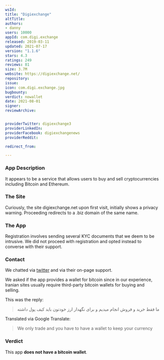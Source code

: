 ```yaml
---
wsId: 
title: "Digiexchange"
altTitle: 
authors:
- danny
users: 10000
appId: com.digi.exchange
released: 2019-03-11
updated: 2021-07-17
version: "1.1.6"
stars: 4.3
ratings: 249
reviews: 81
size: 3.7M
website: https://digiexchange.net/
repository: 
issue: 
icon: com.digi.exchange.jpg
bugbounty: 
verdict: nowallet
date: 2021-08-01
signer: 
reviewArchive:


providerTwitter: digiexchange3
providerLinkedIn: 
providerFacebook: digiexchangenews
providerReddit: 

redirect_from:

---
```

### App Description

It appears to be a service that allows users to buy and sell cryptocurrencies including Bitcoin and Ethereum.

### The Site

Curiously, the site digiexchange.net upon first visit, initially shows a privacy warning. Proceeding redirects to a .biz domain of the same name.

### The App

Registration involves sending several KYC documents that we deem to be intrusive. We did not proceed with registration and opted instead to converse with their support. 

### Contact

We chatted via [twitter](https://twitter.com/dannybuntu/status/1442779355034181635) and via their on-page support.

We asked if the app provides a wallet for bitcoin since in our experience, Iranian sites usually require third-party bitcoin wallets for buying and selling. 

This was the reply:

> ما فقط خرید و فروش انجام میدیم و برای نگهدار ارز خودتون باید کیف پول داشته 

Translated via Google Translate:

> We only trade and you have to have a wallet to keep your currency

### Verdict

This app **does not have a bitcoin wallet**.

